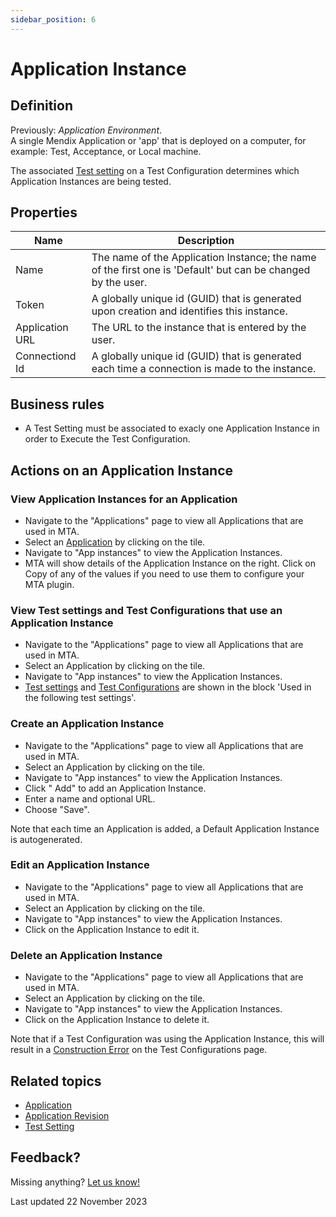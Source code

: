 ```yaml
---
sidebar_position: 6
---
```


# Application Instance

## Definition

Previously: *Application Environment*.<br/>
A single Mendix Application or 'app' that is deployed on a computer, for example: Test, Acceptance, or Local machine. 

The associated [Test setting](test-setting) on a Test Configuration determines which Application Instances are being tested.

## Properties
| Name            | Description                                                                                                  |
| --------------- | ------------------------------------------------------------------------------------------------------------ |
| Name            | The name of the Application Instance; the name of the first one is 'Default' but can be changed by the user. |
| Token           | A globally unique id (GUID) that is generated upon creation and identifies this instance.                    |
| Application URL | The URL to the instance that is entered by the user.                                                         |
| Connectiond Id  | A globally unique id (GUID) that is generated each time a connection is made to the instance.                |

## Business rules
- A Test Setting must be associated to exacly one Application Instance in order to Execute the Test Configuration.

## Actions on an Application Instance

### View Application Instances for an Application
- Navigate to the "Applications" page to view all Applications that are used in MTA.
- Select an [Application](application) by clicking on the tile.
- Navigate to "App instances" to view the Application Instances.
- MTA will show details of the Application Instance on the right. Click on Copy of any of the values if you need to use them to configure your MTA plugin.

### View Test settings and Test Configurations that use an Application Instance
- Navigate to the "Applications" page to view all Applications that are used in MTA.
- Select an Application by clicking on the tile.
- Navigate to "App instances" to view the Application Instances.
- [Test settings](test-setting) and [Test Configurations](test-configuration) are shown in the block 'Used in the following test settings'.

### Create an Application Instance
- Navigate to the "Applications" page to view all Applications that are used in MTA.
- Select an Application by clicking on the tile.
- Navigate to "App instances" to view the Application Instances.
- Click "<i class="fal fa-plus-circle"></i> Add" to add an Application Instance.
- Enter a name and optional URL.
- Choose "Save".

Note that each time an Application is added, a Default Application Instance is autogenerated.

### Edit an Application Instance
- Navigate to the "Applications" page to view all Applications that are used in MTA.
- Select an Application by clicking on the tile.
- Navigate to "App instances" to view the Application Instances.
- Click <i class="fas fa-pencil"></i> on the Application Instance to edit it.

### Delete an Application Instance
- Navigate to the "Applications" page to view all Applications that are used in MTA.
- Select an Application by clicking on the tile.
- Navigate to "App instances" to view the Application Instances.
- Click <i class="fas fa-trash-alt"></i> on the Application Instance to delete it.

Note that if a Test Configuration was using the Application Instance, this will result in a [Construction Error](construction-error) on the Test Configurations page. 

## Related topics
- [Application](application)
- [Application Revision](application-revision)
- [Test Setting](test-setting)

## Feedback?
Missing anything? [Let us know!](mailto:support@menditect.com)

Last updated 22 November 2023